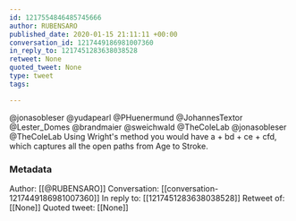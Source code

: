 ```yaml
---
id: 1217554846485745666
author: RUBENSARO
published_date: 2020-01-15 21:11:11 +00:00
conversation_id: 1217449186981007360
in_reply_to: 1217451283638038528
retweet: None
quoted_tweet: None
type: tweet
tags:

---
```


@jonasobleser @yudapearl @PHuenermund @JohannesTextor @Lester_Domes @brandmaier @sweichwald @TheColeLab @jonasobleser @TheColeLab Using Wright's method you would have a + bd + ce + cfd, which captures all the open paths from Age to Stroke.

### Metadata

Author: [[@RUBENSARO]]
Conversation: [[conversation-1217449186981007360]]
In reply to: [[1217451283638038528]]
Retweet of: [[None]]
Quoted tweet: [[None]]
